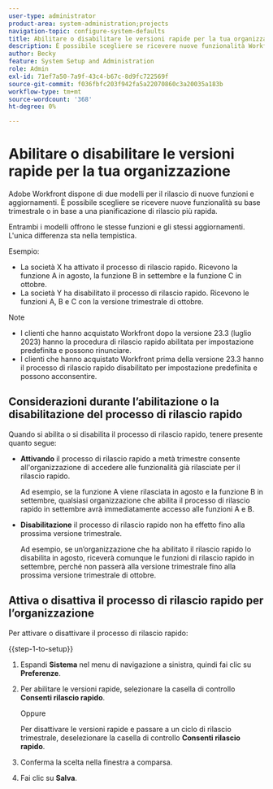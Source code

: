 ```yaml
---
user-type: administrator
product-area: system-administration;projects
navigation-topic: configure-system-defaults
title: Abilitare o disabilitare le versioni rapide per la tua organizzazione
description: È possibile scegliere se ricevere nuove funzionalità Workfront con frequenza mensile o trimestrale.
author: Becky
feature: System Setup and Administration
role: Admin
exl-id: 71ef7a50-7a9f-43c4-b67c-8d9fc722569f
source-git-commit: f036fbfc203f942fa5a22070860c3a20035a183b
workflow-type: tm+mt
source-wordcount: '368'
ht-degree: 0%

---
```


# Abilitare o disabilitare le versioni rapide per la tua organizzazione

Adobe Workfront dispone di due modelli per il rilascio di nuove funzioni e aggiornamenti. È possibile scegliere se ricevere nuove funzionalità su base trimestrale o in base a una pianificazione di rilascio più rapida.

Entrambi i modelli offrono le stesse funzioni e gli stessi aggiornamenti. L&#39;unica differenza sta nella tempistica.

Esempio:

* La società X ha attivato il processo di rilascio rapido. Ricevono la funzione A in agosto, la funzione B in settembre e la funzione C in ottobre.
* La società Y ha disabilitato il processo di rilascio rapido. Ricevono le funzioni A, B e C con la versione trimestrale di ottobre.

>[!NOTE]
>
>* I clienti che hanno acquistato Workfront dopo la versione 23.3 (luglio 2023) hanno la procedura di rilascio rapido abilitata per impostazione predefinita e possono rinunciare.
>* I clienti che hanno acquistato Workfront prima della versione 23.3 hanno il processo di rilascio rapido disabilitato per impostazione predefinita e possono acconsentire.

## Considerazioni durante l’abilitazione o la disabilitazione del processo di rilascio rapido

Quando si abilita o si disabilita il processo di rilascio rapido, tenere presente quanto segue:

* **Attivando** il processo di rilascio rapido a metà trimestre consente all&#39;organizzazione di accedere alle funzionalità già rilasciate per il rilascio rapido.

  Ad esempio, se la funzione A viene rilasciata in agosto e la funzione B in settembre, qualsiasi organizzazione che abilita il processo di rilascio rapido in settembre avrà immediatamente accesso alle funzioni A e B.

* **Disabilitazione** il processo di rilascio rapido non ha effetto fino alla prossima versione trimestrale.

  Ad esempio, se un’organizzazione che ha abilitato il rilascio rapido lo disabilita in agosto, riceverà comunque le funzioni di rilascio rapido in settembre, perché non passerà alla versione trimestrale fino alla prossima versione trimestrale di ottobre.

## Attiva o disattiva il processo di rilascio rapido per l’organizzazione

Per attivare o disattivare il processo di rilascio rapido:

{{step-1-to-setup}}

1. Espandi **Sistema** nel menu di navigazione a sinistra, quindi fai clic su **Preferenze**.
1. Per abilitare le versioni rapide, selezionare la casella di controllo **Consenti rilascio rapido**.

   Oppure

   Per disattivare le versioni rapide e passare a un ciclo di rilascio trimestrale, deselezionare la casella di controllo **Consenti rilascio rapido**.

1. Conferma la scelta nella finestra a comparsa.
1. Fai clic su **Salva**.
